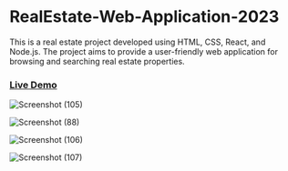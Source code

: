 # RealEstate-Web-Application-2023

This is a real estate project developed using HTML, CSS, React, and Node.js. The project aims to provide a user-friendly web application for browsing and searching real estate properties.


<h3><a href="https://real-estate-frontend-z0wx.onrender.com/#/">Live Demo</a></h3>

![Screenshot (105)](https://github.com/DiranDesai/RealEstate-Web-Application-2023/assets/65699558/ad15c05f-24b9-4d09-b351-7fcfb89dfd79)


![Screenshot (88)](https://github.com/DiranDesai/RealEstate-Web-Application-2023/assets/65699558/ffa50412-2848-4bb7-970f-6d795c3ecdf0)


![Screenshot (106)](https://github.com/DiranDesai/RealEstate-Web-Application-2023/assets/65699558/254447d1-56ba-4863-a5cb-02542cdb03ce)

![Screenshot (107)](https://github.com/DiranDesai/RealEstate-Web-Application-2023/assets/65699558/1937515e-c702-453b-b255-20c5a7885d4a)




